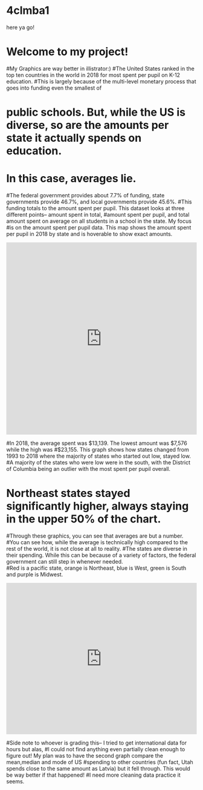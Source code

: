 # 4clmba1
here ya go!
<!doctype html>
<html>
  <head>
    <title><b>What Does the United States Spending on Education Actually Look Like?<b></title>
  </head>
  <body>
    <h1>Welcome to my project!</h1>
  </body>
</html>

#My Graphics are way better in illistrator:)
#The United States ranked in the top ten countries in the world in 2018 for most spent per pupil on K-12 education.
#This is largely because of the multi-level monetary process that goes into funding even the smallest of
# public schools. But, while the US is diverse, so are the amounts per state it actually spends on education.
# In this case, averages lie.

#The federal government provides about 7.7% of funding, state governments provide 46.7%, and local governments provide 45.6%. 
#This funding totals to the amount spent per pupil. This dataset looks at three different points– amount spent in total, 
#amount spent per pupil, and total amount spent on average on all students in a school in the state. My focus 
#is on the amount spent per pupil data. This map shows the amount spent per pupil in 2018 by state and is hoverable to show exact amounts.


<iframe title="Amount Spent Per Pupil on K-12 Education in 2018" aria-label="Map" id="datawrapper-chart-wkwm5" src="https://datawrapper.dwcdn.net/wkwm5/8/" scrolling="no" frameborder="0" style="width: 0; min-width: 100% !important; border: none;" height="508"></iframe><script type="text/javascript">!function(){"use strict";window.addEventListener("message",(function(e){if(void 0!==e.data["datawrapper-height"]){var t=document.querySelectorAll("iframe");for(var a in e.data["datawrapper-height"])for(var r=0;r<t.length;r++){if(t[r].contentWindow===e.source)t[r].style.height=e.data["datawrapper-height"][a]+"px"}}}))}();
</script>

#In 2018, the average spent was $13,139. The lowest amount was $7,576 while the high was
#$23,155. This graph shows how states changed from 1993 to 2018 where the majority of states who started out low, stayed low. 
#A majority of the states who were low were in the south, with the District of Columbia being an outlier with the most spent per pupil overall.
# Northeast states stayed significantly higher, always staying in the upper 50% of the chart. 


#Through these graphics, you can see that averages are but a number. 
#You can see how, while the average is technically high compared to the rest of the world, it is not close at all to reality. 
#The states are diverse in their spending. While this can be because of a variety of factors, the federal government can still step in whenever needed.  
#Red is a pacific state, orange is Northeast, blue is West, green is South and purple is Midwest.
<iframe title="Amount Spent Per Pupil, 1993-2018" aria-label="Interactive line chart" id="datawrapper-chart-hOqde" src="https://datawrapper.dwcdn.net/hOqde/3/" scrolling="no" frameborder="0" style="width: 0; min-width: 100% !important; border: none;" height="400"></iframe><script type="text/javascript">!function(){"use strict";window.addEventListener("message",(function(e){if(void 0!==e.data["datawrapper-height"]){var t=document.querySelectorAll("iframe");for(var a in e.data["datawrapper-height"])for(var r=0;r<t.length;r++){if(t[r].contentWindow===e.source)t[r].style.height=e.data["datawrapper-height"][a]+"px"}}}))}();
</script>

#Side note to whoever is grading this– I tried to get international data for hours but alas,
#I could not find anything even partially clean enough to figure out! My plan was to have the second graph compare the mean,median and mode of US 
#spending to other countries (fun fact, Utah spends close to the same amount as Latvia) but it fell through. This would be way better if that happened! 
#I need more cleaning data practice it seems. 


